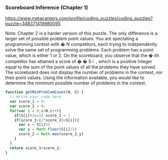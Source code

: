 ### Scoreboard Inference (Chapter 1)
https://www.metacareers.com/profile/coding_puzzles/coding_puzzles?puzzle=348371419980095

Note: Chapter 2 is a harder version of this puzzle. The only difference is a larger set of possible problem point values.
You are spectating a programming contest with 
�
N competitors, each trying to independently solve the same set of programming problems. Each problem has a point value, which is either 1 or 2.
On the scoreboard, you observe that the 
�
ith competitor has attained a score of 
�
�
S 
i
​
 , which is a positive integer equal to the sum of the point values of all the problems they have solved.
The scoreboard does not display the number of problems in the contest, nor their point values. Using the information available, you would like to determine the minimum possible number of problems in the contest.

```js
function getMinProblemCount(N, S) {
  // Write your code here
  var score_1 = 0;
  var score_2 = 0;
  for(var i = 0;i<N;i++){
    if(S[i]%2==1) score_1 = 1
    if(score_1+(2*score_2)<S[i]){
      var x = S[i]%2
      var y = Math.floor(S[i]/2)
      score_2 = Math.max(score_2,y)
    }
  }
  return score_1+score_2;
}

```